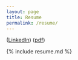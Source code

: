 ```yaml
---
layout: page
title: Resume
permalink: /resume/
---
```

([LinkedIn](https://www.linkedin.com/in/shaun-verch/)) ([pdf](/resume.pdf))

{% include resume.md %}
